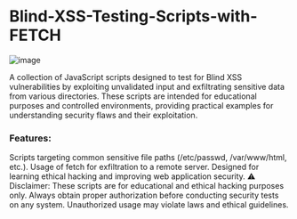 # Blind-XSS-Testing-Scripts-with-FETCH

![image](https://github.com/user-attachments/assets/f279cd06-a0e9-45dc-9000-223476b103f2)

A collection of JavaScript scripts designed to test for Blind XSS vulnerabilities by exploiting unvalidated input and exfiltrating sensitive data from various directories. These scripts are intended for educational purposes and controlled environments, providing practical examples for understanding security flaws and their exploitation.


### Features:

Scripts targeting common sensitive file paths (/etc/passwd, /var/www/html, etc.).
Usage of fetch for exfiltration to a remote server.
Designed for learning ethical hacking and improving web application security.
⚠️ Disclaimer: These scripts are for educational and ethical hacking purposes only. Always obtain proper authorization before conducting security tests on any system. Unauthorized usage may violate laws and ethical guidelines.

